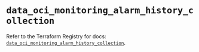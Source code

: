 # `data_oci_monitoring_alarm_history_collection`

Refer to the Terraform Registry for docs: [`data_oci_monitoring_alarm_history_collection`](https://registry.terraform.io/providers/oracle/oci/7.19.0/docs/data-sources/monitoring_alarm_history_collection).
